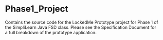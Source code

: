 # Phase1_Project
Contains the source code for the LockedMe Prototype project for Phase 1 of the SimpliLearn Java FSD class. Please see the Specification Document for a full breakdown of the prototype application.
